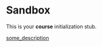 <!--
author:   Leon Endris

email:    leendris@uni-koblenz.de

version:  0.0.1

language: de

narrator: Deutsch Female

comment:  This is the sandbox for the
          CV Online course. All Tools will 
          be developed and tested here

link: 

script:   

translation: Deutsch  translations/German.md

translation: Français translations/French.md
-->

# Sandbox

This is your **course** initialization stub.

[some_description](../HTML/MyPicCoder.html)

<div>
    <include src="../HTML/MyPicCoder.html"></include>
</div>

